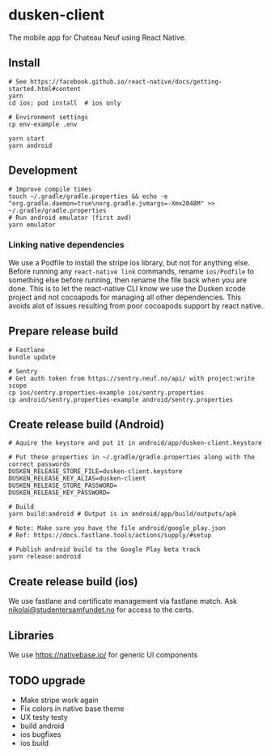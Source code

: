# dusken-client

The mobile app for Chateau Neuf using React Native.

## Install

    # See https://facebook.github.io/react-native/docs/getting-started.html#content
    yarn
    cd ios; pod install  # ios only

    # Environment settings
    cp env-example .env

    yarn start
    yarn android

## Development

    # Improve compile times
    touch ~/.gradle/gradle.properties && echo -e "org.gradle.daemon=true\norg.gradle.jvmargs=-Xmx2048M" >> ~/.gradle/gradle.properties
    # Run android emulator (first avd)
    yarn emulator

### Linking native dependencies

We use a Podfile to install the stripe ios library, but not for anything else.
Before running any `react-native link` commands, rename `ios/Podfile` to something else before running, then rename the file back when you are done.
This is to let the react-native CLI know we use the Dusken xcode project and not cocoapods for managing all other dependencies.
This avoids alot of issues resulting from poor cocoapods support by react native.

## Prepare release build

    # Fastlane
    bundle update

    # Sentry
    # Get auth token from https://sentry.neuf.no/api/ with project:write scope
    cp ios/sentry.properties-example ios/sentry.properties
    cp android/sentry.properties-example android/sentry.properties

## Create release build (Android)

    # Aquire the keystore and put it in android/app/dusken-client.keystore

    # Put these properties in ~/.gradle/gradle.properties along with the correct passwords
    DUSKEN_RELEASE_STORE_FILE=dusken-client.keystore
    DUSKEN_RELEASE_KEY_ALIAS=dusken-client
    DUSKEN_RELEASE_STORE_PASSWORD=
    DUSKEN_RELEASE_KEY_PASSWORD=

    # Build
    yarn build:android # Output is in android/app/build/outputs/apk

    # Note: Make sure you have the file android/google_play.json
    # Ref: https://docs.fastlane.tools/actions/supply/#setup

    # Publish android build to the Google Play beta track
    yarn release:android

## Create release build (ios)

We use fastlane and certificate management via fastlane match. Ask nikolai@studentersamfundet.no for access to the certs.

## Libraries

We use <https://nativebase.io/> for generic UI components

## TODO upgrade

- Make stripe work again
- Fix colors in native base theme
- UX testy testy
- build android
- ios bugfixes
- ios build
